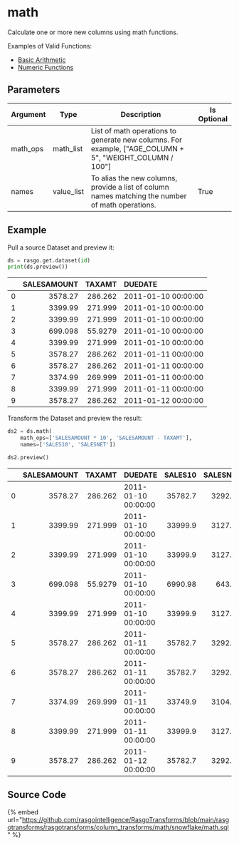 

# math

Calculate one or more new columns using math functions.

Examples of Valid Functions:
  - [Basic Arithmetic](https://docs.snowflake.com/en/sql-reference/operators-arithmetic.html#list-of-arithmetic-operators)
  - [Numeric Functions](https://docs.snowflake.com/en/sql-reference/functions-numeric.html)


## Parameters

| Argument |    Type    |                                               Description                                               | Is Optional |
| -------- | ---------- | ------------------------------------------------------------------------------------------------------- | ----------- |
| math_ops | math_list  | List of math operations to generate new columns. For example, ["AGE_COLUMN + 5", "WEIGHT_COLUMN / 100"] |             |
| names    | value_list | To alias the new columns, provide a list of column names matching the number of math operations.        | True        |


## Example

Pull a source Dataset and preview it:

```python
ds = rasgo.get.dataset(id)
print(ds.preview())
```

|    |   SALESAMOUNT |   TAXAMT | DUEDATE             |
|---:|--------------:|---------:|:--------------------|
|  0 |      3578.27  | 286.262  | 2011-01-10 00:00:00 |
|  1 |      3399.99  | 271.999  | 2011-01-10 00:00:00 |
|  2 |      3399.99  | 271.999  | 2011-01-10 00:00:00 |
|  3 |       699.098 |  55.9279 | 2011-01-10 00:00:00 |
|  4 |      3399.99  | 271.999  | 2011-01-10 00:00:00 |
|  5 |      3578.27  | 286.262  | 2011-01-11 00:00:00 |
|  6 |      3578.27  | 286.262  | 2011-01-11 00:00:00 |
|  7 |      3374.99  | 269.999  | 2011-01-11 00:00:00 |
|  8 |      3399.99  | 271.999  | 2011-01-11 00:00:00 |
|  9 |      3578.27  | 286.262  | 2011-01-12 00:00:00 |


Transform the Dataset and preview the result:

```python
ds2 = ds.math(
    math_ops=['SALESAMOUNT * 10', 'SALESAMOUNT - TAXAMT'],
    names=['SALES10', 'SALESNET'])

ds2.preview()

```

|    |   SALESAMOUNT |   TAXAMT | DUEDATE             |   SALES10 |   SALESNET |
|---:|--------------:|---------:|:--------------------|----------:|-----------:|
|  0 |      3578.27  | 286.262  | 2011-01-10 00:00:00 |  35782.7  |    3292.01 |
|  1 |      3399.99  | 271.999  | 2011-01-10 00:00:00 |  33999.9  |    3127.99 |
|  2 |      3399.99  | 271.999  | 2011-01-10 00:00:00 |  33999.9  |    3127.99 |
|  3 |       699.098 |  55.9279 | 2011-01-10 00:00:00 |   6990.98 |     643.17 |
|  4 |      3399.99  | 271.999  | 2011-01-10 00:00:00 |  33999.9  |    3127.99 |
|  5 |      3578.27  | 286.262  | 2011-01-11 00:00:00 |  35782.7  |    3292.01 |
|  6 |      3578.27  | 286.262  | 2011-01-11 00:00:00 |  35782.7  |    3292.01 |
|  7 |      3374.99  | 269.999  | 2011-01-11 00:00:00 |  33749.9  |    3104.99 |
|  8 |      3399.99  | 271.999  | 2011-01-11 00:00:00 |  33999.9  |    3127.99 |
|  9 |      3578.27  | 286.262  | 2011-01-12 00:00:00 |  35782.7  |    3292.01 |


## Source Code

{% embed url="https://github.com/rasgointelligence/RasgoTransforms/blob/main/rasgotransforms/rasgotransforms/column_transforms/math/snowflake/math.sql" %}

